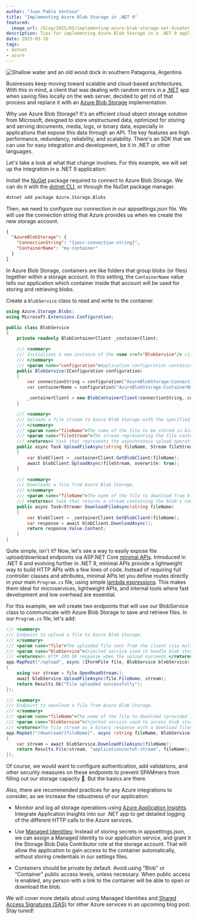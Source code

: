 ```yaml
---
author: "Juan Pablo Ventoso"
title: "Implementing Azure Blob Storage in .NET 9"
featured:
  image_url: /blog/2025/05/implementing-azure-blob-storage-net-9/water-and-wood-dock.png
description: Tips for implementing Azure Blob Storage in a .NET 9 application.
date: 2025-05-16
tags:
- dotnet
- azure
---
```


![Shallow water and an old wood dock in southern Patagonia, Argentina](/blog/2025/05/implementing-azure-blob-storage-net-9/water-and-wood-dock.jpg)
<!-- Photo by Juan Pablo Ventoso, 2022. -->

Businesses keep moving toward scalable and cloud-based architectures. With this in mind, a client that was dealing with random errors in a [.NET](https://dotnet.microsoft.com/) app when saving files locally on the web server, decided to get rid of that process and replace it with an [Azure Blob Storage](https://azure.microsoft.com/en-us/products/storage/blobs) implementation.

Why use Azure Blob Storage? It's an efficient cloud object storage solution from Microsoft, designed to store unstructured data, optimized for storing and serving documents, media, logs, or binary data, especially in applications that expose this data through an API. The key features are high performance, redundancy, reliability, and scalability. There's an SDK that we can use for easy integration and development, be it in .NET or other languages.

Let's take a look at what that change involves. For this example, we will set up the integration in a .NET 9 application:

Install the [NuGet](https://www.nuget.org/) package required to connect to Azure Blob Storage. We can do it with the [dotnet CLI](https://learn.microsoft.com/en-us/dotnet/core/tools/), or through the NuGet package manager.

```cmd
dotnet add package Azure.Storage.Blobs
```

Then, we need to configure our connection in our appsettings.json file. We will use the connection string that Azure provides us when we create the new storage account.

```json
{
  "AzureBlobStorage": {
    "ConnectionString": "{your-connection-string}",
    "ContainerName": "my-container"
  }
}
```

In Azure Blob Storage, containers are like folders that group blobs (or files) together within a storage account. In this setting, the `ContainerName` value tells our application which container inside that account will be used for storing and retrieving blobs.

Create a `BlobService` class to read and write to the container.

```csharp
using Azure.Storage.Blobs;
using Microsoft.Extensions.Configuration;

public class BlobService
{
    private readonly BlobContainerClient _containerClient;

    /// <summary>
    /// Initializes a new instance of the <see cref="BlobService"/> class.
    /// </summary>
    /// <param name="configuration">Application configuration containing Azure Blob Storage settings.</param>
    public BlobService(IConfiguration configuration)
    {
        var connectionString = configuration["AzureBlobStorage:ConnectionString"];
        var containerName = configuration["AzureBlobStorage:ContainerName"];

        _containerClient = new BlobContainerClient(connectionString, containerName);
    }

    /// <summary>
    /// Uploads a file stream to Azure Blob Storage with the specified file name.
    /// </summary>
    /// <param name="fileName">The name of the file to be stored in blob storage.</param>
    /// <param name="fileStream">The stream representing the file content.</param>
    /// <returns>A task that represents the asynchronous upload operation.</returns>
    public async Task UploadFileAsync(string fileName, Stream fileStream)
    {
        var blobClient = _containerClient.GetBlobClient(fileName);
        await blobClient.UploadAsync(fileStream, overwrite: true);
    }

    /// <summary>
    /// Downloads a file from Azure Blob Storage.
    /// </summary>
    /// <param name="fileName">The name of the file to download from blob storage.</param>
    /// <returns>A task that returns a stream containing the blob's content.</returns>
    public async Task<Stream> DownloadFileAsync(string fileName)
    {
        var blobClient = _containerClient.GetBlobClient(fileName);
        var response = await blobClient.DownloadAsync();
        return response.Value.Content;
    }
}
```

Quite simple, isn't it? Now, let's see a way to easily expose file upload/download endpoints via ASP.NET Core [minimal APIs](https://learn.microsoft.com/en-us/aspnet/core/tutorials/min-web-api). Introduced in .NET 6 and evolving further in .NET 9, minimal APIs provide a lightweight way to build HTTP APIs with a few lines of code. Instead of requiring full controller classes and attributes, minimal APIs let you define routes directly in your main `Program.cs` file, using simple [lambda expressions](https://learn.microsoft.com/dotnet/csharp/language-reference/operators/lambda-expressions). This makes them ideal for microservices, lightweight APIs, and internal tools where fast development and low overhead are essential.

For this example, we will create two endpoints that will use our BlobService class to communicate with Azure Blob Storage to save and retrieve files. In our `Program.cs` file, let's add:

```csharp
/// <summary>
/// Endpoint to upload a file to Azure Blob Storage.
/// </summary>
/// <param name="file">The uploaded file sent from the client (via multipart/form-data).</param>
/// <param name="blobService">Injected service used to handle blob storage operations.</param>
/// <returns>An HTTP 200 OK response when the upload succeeds.</returns>
app.MapPost("/upload", async (IFormFile file, BlobService blobService) =>
{
    using var stream = file.OpenReadStream();
    await blobService.UploadFileAsync(file.FileName, stream);
    return Results.Ok("File uploaded successfully");
});

/// <summary>
/// Endpoint to download a file from Azure Blob Storage.
/// </summary>
/// <param name="fileName">The name of the file to download (provided in the URL path).</param>
/// <param name="blobService">Injected service used to access blob storage.</param>
/// <returns>The file stream as a binary response with a download filename.</returns>
app.MapGet("/download/{fileName}", async (string fileName, BlobService blobService) =>
{
    var stream = await blobService.DownloadFileAsync(fileName);
    return Results.File(stream, "application/octet-stream", fileName);
});
```

Of course, we would want to configure authentication, add validations, and other security measures on these endpoints to prevent SPAMmers from filling out our storage capacity 🙂. But the basics are there.

Also, there are recommended practices for any Azure integrations to consider, as we increase the robustness of our application:

- Monitor and log all storage operations using [Azure Application Insights](https://learn.microsoft.com/azure/azure-monitor/app/app-insights-overview). Integrate Application Insights into our .NET app to get detailed logging of the different HTTP calls to the Azure services.

- Use [Managed Identities](https://learn.microsoft.com/en-us/entra/identity/managed-identities-azure-resources/overview): Instead of storing secrets in appsettings.json, we can assign a Managed Identity to our application service, and grant it the Storage Blob Data Contributor role at the storage account. That will allow the application to gain access to the container automatically, without storing credentials in our settings files.

- Containers should be private by default. Avoid using "Blob" or "Container" public access levels, unless necessary. When public access is enabled, any person with a link to the container will be able to open or download the blob.

We will cover more details about using Managed Identities and [Shared Access Signatures (SAS)](https://learn.microsoft.com/en-us/azure/storage/common/storage-sas-overview) for other Azure services in an upcoming blog post. Stay tuned!